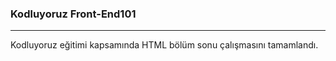 ### Kodluyoruz Front-End101
---
Kodluyoruz eğitimi kapsamında HTML bölüm sonu çalışmasını tamamlandı. 